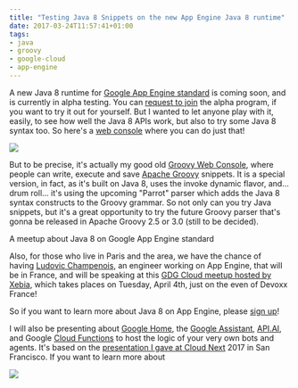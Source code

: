 ```yaml
---
title: "Testing Java 8 Snippets on the new App Engine Java 8 runtime"
date: 2017-03-24T11:57:41+01:00
tags:
- java
- groovy
- google-cloud
- app-engine
---
```


A new Java 8 runtime for [Google App Engine standard](https://cloud.google.com/appengine/docs/standard/) is coming soon, and is currently in alpha testing. You can [request to join](https://docs.google.com/a/google.com/forms/d/1MDzykTWp77YzRgFs5R6ONOuKWYnKEhfy5VhSJYbDvmo/viewform?edit_requested=true) the alpha program, if you want to try it out for yourself. But I wanted to let anyone play with it, easily, to see how well the Java 8 APIs work, but also to try some Java 8 syntax too. So here's a [web console](https://cafe-huitre.appspot.com/) where you can do just that!

[![](/img/j8snip/groovy-web-console-java8.png)](https://cafe-huitre.appspot.com/)

But to be precise, it's actually my good old [Groovy Web Console](http://groovyconsole.appspot.com/), where people can write, execute and save [Apache Groovy](http://www.groovy-lang.org/) snippets. It is a special version, in fact, as it's built on Java 8, uses the invoke dynamic flavor, and... drum roll... it's using the upcoming "Parrot" parser which adds the Java 8 syntax constructs to the Groovy grammar. So not only can you try Java snippets, but it's a great opportunity to try the future Groovy parser that's gonna be released in Apache Groovy 2.5 or 3.0 (still to be decided).

A meetup about Java 8 on Google App Engine standard

Also, for those who live in Paris and the area, we have the chance of having [Ludovic Champenois](https://twitter.com/ludoch), an engineer working on App Engine, that will be in France, and will be speaking at this [GDG Cloud meetup hosted by Xebia](https://www.meetup.com/fr-FR/GDG-Cloud-Paris/events/238519360/?rv=ea1&_af=event&_af_eid=238519360&https=on), which takes places on Tuesday, April 4th, just on the even of Devoxx France!

So if you want to learn more about Java 8 on App Engine, please [sign up](https://www.meetup.com/fr-FR/GDG-Cloud-Paris/events/238519360/?rv=ea1&_af=event&_af_eid=238519360&https=on)!

I will also be presenting about [Google Home](https://madeby.google.com/home/), the [Google Assistant](https://assistant.google.com/), [API.AI](https://api.ai/), and Google [Cloud Functions](https://cloud.google.com/functions/) to host the logic of your very own bots and agents. It's based on the [presentation I gave at Cloud Next](http://glaforge.appspot.com/article/extending-the-google-assistant-with-actions-on-google) 2017 in San Francisco. If you want to learn more about

[![](/img/j8snip/gae-home-cf-xebia.png)](https://www.meetup.com/fr-FR/GDG-Cloud-Paris/events/238519360/?rv=ea1&_af=event&_af_eid=238519360&https=on)